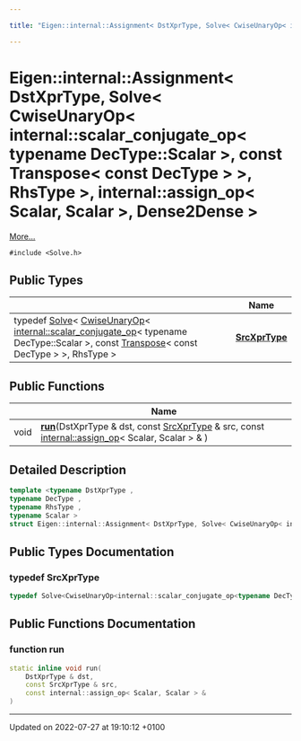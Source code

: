 ```yaml
---

title: "Eigen::internal::Assignment< DstXprType, Solve< CwiseUnaryOp< internal::scalar_conjugate_op< typename DecType::Scalar >, const Transpose< const DecType > >, RhsType >, internal::assign_op< Scalar, Scalar >, Dense2Dense >"

---
```


# Eigen::internal::Assignment< DstXprType, Solve< CwiseUnaryOp< internal::scalar_conjugate_op< typename DecType::Scalar >, const Transpose< const DecType > >, RhsType >, internal::assign_op< Scalar, Scalar >, Dense2Dense >



 [More...](#detailed-description)


`#include <Solve.h>`

## Public Types

|                | Name           |
| -------------- | -------------- |
| typedef <a href="http://example.org/classes/classeigen_1_1solve/">Solve</a>< <a href="http://example.org/classes/classeigen_1_1cwiseunaryop/">CwiseUnaryOp</a>< <a href="http://example.org/classes/structeigen_1_1internal_1_1scalar__conjugate__op/">internal::scalar_conjugate_op</a>< typename DecType::Scalar >, const <a href="http://example.org/classes/classeigen_1_1transpose/">Transpose</a>< const DecType > >, RhsType > | **[SrcXprType](http://example.org/classes/structeigen_1_1internal_1_1assignment_3_01dstxprtype_00_01solve_3_01cwiseunaryop_3_01internal_1_9d2c6fb5d2e5ceb456e00f8accc740d6/#typedef-srcxprtype)**  |

## Public Functions

|                | Name           |
| -------------- | -------------- |
| void | **[run](http://example.org/classes/structeigen_1_1internal_1_1assignment_3_01dstxprtype_00_01solve_3_01cwiseunaryop_3_01internal_1_9d2c6fb5d2e5ceb456e00f8accc740d6/#function-run)**(DstXprType & dst, const <a href="http://example.org/classes/structeigen_1_1internal_1_1assignment_3_01dstxprtype_00_01solve_3_01cwiseunaryop_3_01internal_1_9d2c6fb5d2e5ceb456e00f8accc740d6/#typedef-srcxprtype">SrcXprType</a> & src, const <a href="http://example.org/classes/structeigen_1_1internal_1_1assign__op/">internal::assign_op</a>< Scalar, Scalar > & ) |

## Detailed Description

```cpp
template <typename DstXprType ,
typename DecType ,
typename RhsType ,
typename Scalar >
struct Eigen::internal::Assignment< DstXprType, Solve< CwiseUnaryOp< internal::scalar_conjugate_op< typename DecType::Scalar >, const Transpose< const DecType > >, RhsType >, internal::assign_op< Scalar, Scalar >, Dense2Dense >;
```

## Public Types Documentation

### typedef SrcXprType

```cpp
typedef Solve<CwiseUnaryOp<internal::scalar_conjugate_op<typename DecType::Scalar>, const Transpose<const DecType> >,RhsType> Eigen::internal::Assignment< DstXprType, Solve< CwiseUnaryOp< internal::scalar_conjugate_op< typename DecType::Scalar >, const Transpose< const DecType > >, RhsType >, internal::assign_op< Scalar, Scalar >, Dense2Dense >::SrcXprType;
```


## Public Functions Documentation

### function run

```cpp
static inline void run(
    DstXprType & dst,
    const SrcXprType & src,
    const internal::assign_op< Scalar, Scalar > & 
)
```


-------------------------------

Updated on 2022-07-27 at 19:10:12 +0100